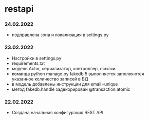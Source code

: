 # restapi
### 24.02.2022
- подправлена зона и локализация в settings.py
### 23.02.2022
- Настройки в settings.py
- requirements.txt
- модель Actor, сериализатор, контроллер, ссылки
- команда python manage.py fakedb 5 выполняется заполняются указанное количество записей в БД
- в модель добавлены инструкции для email=unique
- метод fakedb.handle задекорирован @transaction.atomic
### 22.02.2022
- Создана начальная конфигурация REST API

